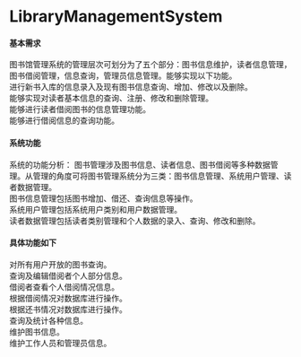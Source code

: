# LibraryManagementSystem

#### 基本需求  
图书馆管理系统的管理层次可划分为了五个部分：图书信息维护，读者信息管理，图书借阅管理，信息查询，管理员信息管理。能够实现以下功能。  
进行新书入库的信息录入及现有图书信息查询、增加、修改以及删除。  
能够实现对读者基本信息的查询、注册、修改和删除管理。  
能够进行读者借阅图书的信息管理功能。  
能够进行借阅信息的查询功能。  


#### 系统功能
系统的功能分析：
图书管理涉及图书信息、读者信息、图书借阅等多种数据管理。从管理的角度可将图书管理系统分为三类：图书信息管理、系统用户管理、读者数据管理。  
图书信息管理包括图书增加、借还、查询信息等操作。  
系统用户管理包括系统用户类别和用户数据管理。  
读者数据管理包括读者类别管理和个人数据的录入、查询、修改和删除。  

#### 具体功能如下

对所有用户开放的图书查询。  
查询及编辑借阅者个人部分信息。  
借阅者查看个人借阅情况信息。  
根据借阅情况对数据库进行操作。  
根据还书情况对数据库进行操作。  
查询及统计各种信息。  
维护图书信息。  
维护工作人员和管理员信息。  
